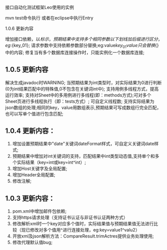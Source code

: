 接口自动化测试框架Leo使用的实例

mvn test命令执行 或者在eclipse中执行Entry 

1.0.6 更新内容

增加接口依赖，以${}标示，预期结果中支持多个相同参数以下划线加后缀进行区分，eg:${key_01}; 请求参数中支持依赖参数部分替换;eg:value${key_01}value 只会替换${}中的内容;
修复当有多个数据库连接操作时，只能实例化一个数据库连接;

1.0.5 更新内容
-----------------------------------------------------
解决生成javadoc时WARNING;
当预期结果为int类型时，对实际结果为0进行判断(0为int结果匹配中的特殊值,0不包含在关键词int中);
支持用例多线程方式，提高运行效率;
支持对Sheet中的多用例进行多线程(即：methods方式);可对多个Sheet页进行多线程执行（即：tests方式）;
可自定义线程数;
支持实际结果为json数组的处理;相同的key，value用数组表示,预期结果可写成数组行完全匹配，也可以写单个值进行包含匹配;


1.0.4 更新内容：
-----------------------------------------------------
1. 增加设置预期结果中"date"关键词dateFormat样式，可自定义关键词date样式;
2. 预期结果中增加对int关键词的支持，匹配结果中int类型动态值,支持单个和多个实际结果（key=int或key=int^int）;
3. 增加Host关键字及全局配置;
4. 增加Header全局配置;
5. 修改注解;


1.0.3 更新内容：
-----------------------------------------------------
1. pom.xml中增加邮件包依赖;
2. 支持https请求处理（支持证书认证与非证书认证两种方式）
3. 修改解析xml时一个key对应多个值时，实际结果值与预期结果值无法进行比较（现已修改对多个值用^进行连接处理，eg:key=value1^valu2）
4. 开放xml及json解析方法：CompareResult.trimActres提供业务处理使用;
5. 修改代理默认值bug;